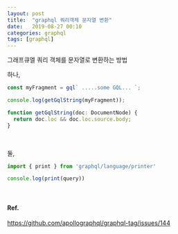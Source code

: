 ```yaml
---
layout: post
title:  "graphql 쿼리객체 문자열 변환"
date:   2019-08-27 00:10
categories: graphql
tags: [graphql]
---
```

그래프큐엘 쿼리 객체를 문자열로 변환하는 방법

하나,
```javascript
const myFragment = gql` .....some GQL... `;

console.log(getGqlString(myFragment));

function getGqlString(doc: DocumentNode) {
  return doc.loc && doc.loc.source.body;
}
```

<br>

둘,
```javascript
import { print } from 'graphql/language/printer'

console.log(print(query)) 
```

<br>

#### Ref.
https://github.com/apollographql/graphql-tag/issues/144